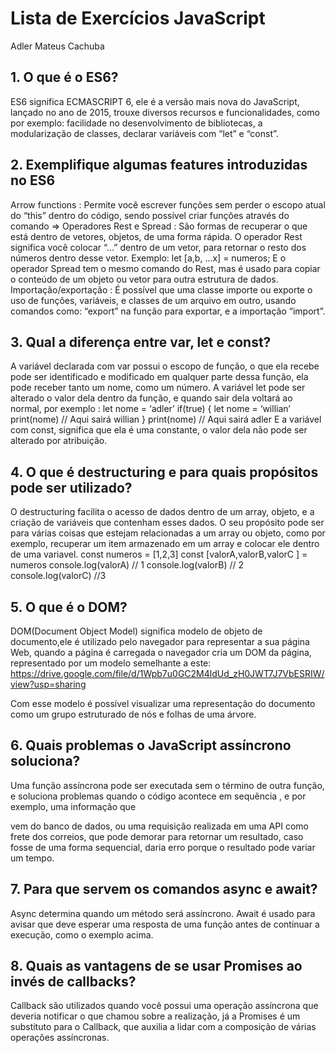 
# Lista de Exercícios JavaScript

Adler Mateus Cachuba

## 1. O que é o ES6?

ES6 significa ECMASCRIPT 6, ele é a versão mais nova do JavaScript, lançado no ano de
2015, trouxe diversos recursos e funcionalidades, como por exemplo: facilidade no
desenvolvimento de bibliotecas, a modularização de classes, declarar variáveis com “let” e
“const”.

## 2. Exemplifique algumas features introduzidas no ES6

Arrow functions : Permite você escrever funções sem perder o escopo atual do “this” dentro
do código, sendo possível criar funções através do comando =>
Operadores Rest e Spread : São formas de recuperar o que está dentro de vetores, objetos,
de uma forma rápida. O operador Rest significa você colocar “...” dentro de um vetor, para
retornar o resto dos números dentro desse vetor.
Exemplo: let [a,b, ...x] = numeros;
E o operador Spread tem o mesmo comando do Rest, mas é usado para copiar o conteúdo
de um objeto ou vetor para outra estrutura de dados.
Importação/exportação : É possível que uma classe importe ou exporte o uso de funções,
variáveis, e classes de um arquivo em outro, usando comandos como: “export” na função
para exportar, e a importação “import”.


## 3. Qual a diferença entre var, let e const?

A variável declarada com var possui o escopo de função, o que ela recebe pode ser
identificado e modificado em qualquer parte dessa função, ela pode receber tanto um nome,
como um número.
A variável let pode ser alterado o valor dela dentro da função, e quando sair dela voltará ao
normal, por exemplo :
let nome = ‘adler’
if(true) {
let nome = ‘willian’
print(nome) // Aqui sairá willian
}
print(nome) // Aqui sairá adler
E a variável com const, significa que ela é uma constante, o valor dela não pode ser
alterado por atribuição.

## 4. O que é destructuring e para quais propósitos pode ser utilizado?
O destructuring facilita o acesso de dados dentro de um array, objeto, e a criação de
variáveis que contenham esses dados. O seu propósito pode ser para várias coisas que
estejam relacionadas a um array ou objeto, como por exemplo, recuperar um item
armazenado em um array e colocar ele dentro de uma variavel.
const numeros = [1,2,3]
const [valorA,valorB,valorC ] = numeros
console.log(valorA) // 1
console.log(valorB) // 2
console.log(valorC) //3
## 5. O que é o DOM?
DOM(Document Object Model) significa modelo de objeto de documento,ele é utilizado pelo
navegador para representar a sua página Web, quando a página é carregada o navegador
cria um DOM da página, representado por um modelo semelhante a este:
https://drive.google.com/file/d/1Wpb7u0GC2M4ldUd_zH0JWT7J7VbESRIW/view?usp=sharing

Com esse modelo é possível visualizar uma representação do documento como um grupo
estruturado de nós e folhas de uma árvore.
## 6. Quais problemas o JavaScript assíncrono soluciona?
Uma função assíncrona pode ser executada sem o término de outra função, e soluciona
problemas quando o código acontece em sequência , e por exemplo, uma informação que

vem do banco de dados, ou uma requisição realizada em uma API como frete dos correios,
que pode demorar para retornar um resultado, caso fosse de uma forma sequencial, daria
erro porque o resultado pode variar um tempo.

## 7. Para que servem os comandos async e await?
Async determina quando um método será assíncrono.
Await é usado para avisar que deve esperar uma resposta de uma função antes de
continuar a execução, como o exemplo acima.
## 8. Quais as vantagens de se usar Promises ao invés de callbacks?
Callback são utilizados quando você possui uma operação assíncrona que deveria notificar
o que chamou sobre a realização, já a Promises é um substituto para o Callback, que auxilia
a lidar com a composição de várias operações assíncronas.



